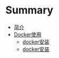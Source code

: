 # Summary

* [简介](README.md)
* [Docker使用](docker/docker安装与使用.md)
    * [docker安装](docker/docker安装与使用.md)
    * [docker安装](docker/docker安装与使用.md)

